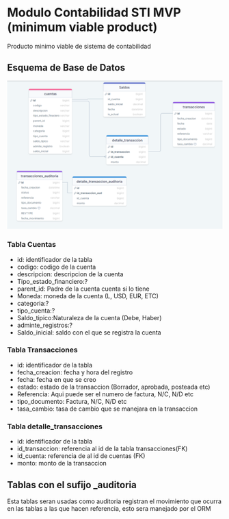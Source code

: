 # Modulo Contabilidad STI MVP (minimum viable product)

Producto minimo viable de sistema de contabilidad

## Esquema de Base de Datos

![Diagrama](./Diagrama_DB.png)

### Tabla Cuentas

- id: identificador de la tabla
- codigo: codigo de la cuenta
- descripcion: descripcion de la cuenta
- Tipo_estado_financiero:?
- parent_id: Padre de la cuenta cuenta si lo tiene
- Moneda: moneda de la cuenta (L, USD, EUR, ETC)
- categoria:?
- tipo_cuenta:?
- Saldo_tipico:Naturaleza de la cuenta (Debe, Haber)
- adminte_registros:?
- Saldo_inicial: saldo con el que se registra la cuenta

### Tabla Transacciones

- id: identificador de la tabla
- fecha_creacion: fecha y hora del registro
- fecha: fecha en que se creo
- estado: estado de la transaccion (Borrador, aprobada, posteada etc)
- Referencia: Aqui puede ser el numero de factura, N/C, N/D etc
- tipo_documento: Factura, N/C, N/D etc
- tasa_cambio: tasa de cambio que se manejara en la transaccion

### Tabla detalle_transacciones

- id: identificador de la tabla
- id_transaccion: referencia al id de la tabla transacciones(FK)
- id_cuenta: referencia de al id de cuentas (FK)
- monto: monto de la transaccion

## Tablas con el sufijo \_auditoria

Esta tablas seran usadas como auditoria registran el movimiento que ocurra en las tablas a las que hacen referencia, esto sera manejado por el ORM
